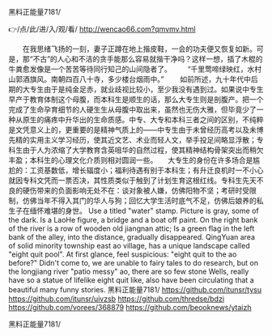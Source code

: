 
黑料正能量7181/




👉/点/此/进/入/观/看/ http://wencao66.com?qmvmv.html




　　在我思绪飞扬的一刻，妻子正蹲在地上揩皮鞋，一会的功夫便又恢复如新。可是，那“不古”的人心和不洁的贪手能那么容易就揩干净吗？这样一想，插了木棍的牛粪愈发像是一个苦苦等待同行知己的山间隐者了。
　　“千里莺啼绿映红，水村山郭酒旗风。南朝四百八十寺，多少楼台烟雨中。”
　　如前所述，九十年代中后期的大专生由于是纯金足赤，就业歧视比较小，至少我没有遇到过。如果说中专生早产于教育体制这个母腹，而本科生是顺生的话，那么大专生则是剖腹产。把一个完成了生命孕育细节的人硬生生从母腹中取出来，虽然也无伤大雅，但毕竟少了一种从原生的痛疼中升华出的生命质感。中专、大专和本科三者之间的区别，不纯粹是文凭意义上的，更重要的是精神气质上的——中专生由于未曾经历高考以及未博先精的实用主义学习经历，使其近文艺、术业而轻人文，举手投足间略显浮散；专科生由于人为浓缩了大学教育含英咀华的自然过程，使其精神结构骨架突出而稍欠丰盈；本科生的心理文化介质则相对圆润一些。　　大专生的身份在许多场合是尴尬的：工资基数低，增长辐度小；福利待遇有别于本科生；有升迁良机时一不小心就因专科文凭而一票否决，其性质类似于触到了计划生育这根红线。专科生先天不良的硬伤带来的负面影响无处不在：谈对象被人嫌，仿佛阳物不坚；考研时受限制，仿佛当年不得入其门的华人与狗；回忆大学生活时底气不足，仿佛后娘养的私生子在缅怀难堪的身世。
Use a titled "water" stamp.
Picture is gray, some of the dark.
Is a LaoHe figure, a bridge and a boat off paint.
On the right bank of the river is a row of wooden old jiangnan attic;
Is a green flag in the left bank of the alley, into the distance, gradually disappeared.
QingYuan area of solid minority township east ao village, has a unique landscape called "eight quit pool".
At first glance, feel suspicious: "eight quit to the ao before?"
Didn't come to, we are unable to fairy tales to do research, but on the longjiang river "patio messy" ao, there are so few stone Wells, really have so a statue of lifelike eight quit like, also have been circulating that a beautiful many funny stories.
黑料正能量7181/ https://github.com/itunsr/tysu
https://github.com/itunsr/uivzsb
https://github.com/thredse/bdzi
https://github.com/vorees/368879
https://github.com/beooknews/ytaizh





黑料正能量7181/
